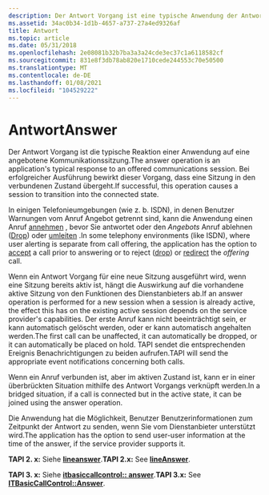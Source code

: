 ```yaml
---
description: Der Antwort Vorgang ist eine typische Anwendung der Antwort auf eine angebotene Kommunikationssitzung. Bei erfolgreicher Ausführung bewirkt dieser Vorgang, dass eine Sitzung in den verbundenen Zustand übergeht.
ms.assetid: 34ac0b34-1d1b-4657-a737-27a4ed9326af
title: Antwort
ms.topic: article
ms.date: 05/31/2018
ms.openlocfilehash: 2e08081b32b7ba3a3a24cde3ec37c1a6118582cf
ms.sourcegitcommit: 831e8f3db78ab820e1710cede244553c70e50500
ms.translationtype: MT
ms.contentlocale: de-DE
ms.lasthandoff: 01/08/2021
ms.locfileid: "104529222"
---
```

# <a name="answer"></a><span data-ttu-id="43b12-104">Antwort</span><span class="sxs-lookup"><span data-stu-id="43b12-104">Answer</span></span>

<span data-ttu-id="43b12-105">Der Antwort Vorgang ist die typische Reaktion einer Anwendung auf eine angebotene Kommunikationssitzung.</span><span class="sxs-lookup"><span data-stu-id="43b12-105">The answer operation is an application's typical response to an offered communications session.</span></span> <span data-ttu-id="43b12-106">Bei erfolgreicher Ausführung bewirkt dieser Vorgang, dass eine Sitzung in den verbundenen Zustand übergeht.</span><span class="sxs-lookup"><span data-stu-id="43b12-106">If successful, this operation causes a session to transition into the connected state.</span></span>

<span data-ttu-id="43b12-107">In einigen Telefonieumgebungen (wie z. b. ISDN), in denen Benutzer Warnungen vom Anruf Angebot getrennt sind, kann die Anwendung einen Anruf [annehmen](accept-ovr.md) , bevor Sie antwortet oder den *Angebots* Anruf ablehnen ([Drop](drop-ovr.md)) oder [umleiten](redirect-ovr.md) .</span><span class="sxs-lookup"><span data-stu-id="43b12-107">In some telephony environments (like ISDN), where user alerting is separate from call offering, the application has the option to [accept](accept-ovr.md) a call prior to answering or to reject ([drop](drop-ovr.md)) or [redirect](redirect-ovr.md) the *offering* call.</span></span>

<span data-ttu-id="43b12-108">Wenn ein Antwort Vorgang für eine neue Sitzung ausgeführt wird, wenn eine Sitzung bereits aktiv ist, hängt die Auswirkung auf die vorhandene aktive Sitzung von den Funktionen des Dienstanbieters ab.</span><span class="sxs-lookup"><span data-stu-id="43b12-108">If an answer operation is performed for a new session when a session is already active, the effect this has on the existing active session depends on the service provider's capabilities.</span></span> <span data-ttu-id="43b12-109">Der erste Anruf kann nicht beeinträchtigt sein, er kann automatisch gelöscht werden, oder er kann automatisch angehalten werden.</span><span class="sxs-lookup"><span data-stu-id="43b12-109">The first call can be unaffected, it can automatically be dropped, or it can automatically be placed on hold.</span></span> <span data-ttu-id="43b12-110">TAPI sendet die entsprechenden Ereignis Benachrichtigungen zu beiden aufrufen.</span><span class="sxs-lookup"><span data-stu-id="43b12-110">TAPI will send the appropriate event notifications concerning both calls.</span></span>

<span data-ttu-id="43b12-111">Wenn ein Anruf verbunden ist, aber im aktiven Zustand ist, kann er in einer überbrückten Situation mithilfe des Antwort Vorgangs verknüpft werden.</span><span class="sxs-lookup"><span data-stu-id="43b12-111">In a bridged situation, if a call is connected but in the active state, it can be joined using the answer operation.</span></span>

<span data-ttu-id="43b12-112">Die Anwendung hat die Möglichkeit, Benutzer Benutzerinformationen zum Zeitpunkt der Antwort zu senden, wenn Sie vom Dienstanbieter unterstützt wird.</span><span class="sxs-lookup"><span data-stu-id="43b12-112">The application has the option to send user-user information at the time of the answer, if the service provider supports it.</span></span>

<span data-ttu-id="43b12-113">**TAPI 2. x:** Siehe [**lineanswer**](/windows/win32/api/tapi/nf-tapi-lineanswer).</span><span class="sxs-lookup"><span data-stu-id="43b12-113">**TAPI 2.x:** See [**lineAnswer**](/windows/win32/api/tapi/nf-tapi-lineanswer).</span></span>

<span data-ttu-id="43b12-114">**TAPI 3. x:** Siehe [**itbasiccallcontrol:: answer**](/windows/desktop/api/tapi3if/nf-tapi3if-itbasiccallcontrol-answer).</span><span class="sxs-lookup"><span data-stu-id="43b12-114">**TAPI 3.x:** See [**ITBasicCallControl::Answer**](/windows/desktop/api/tapi3if/nf-tapi3if-itbasiccallcontrol-answer).</span></span>

 

 
